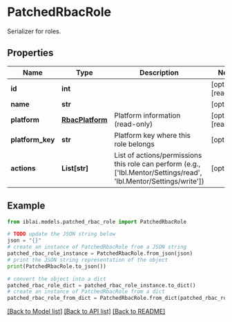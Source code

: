# PatchedRbacRole

Serializer for roles.

## Properties

Name | Type | Description | Notes
------------ | ------------- | ------------- | -------------
**id** | **int** |  | [optional] [readonly] 
**name** | **str** |  | [optional] 
**platform** | [**RbacPlatform**](RbacPlatform.md) | Platform information (read-only) | [optional] [readonly] 
**platform_key** | **str** | Platform key where this role belongs | [optional] 
**actions** | **List[str]** | List of actions/permissions this role can perform (e.g., [&#39;Ibl.Mentor/Settings/read&#39;, &#39;Ibl.Mentor/Settings/write&#39;]) | [optional] 

## Example

```python
from iblai.models.patched_rbac_role import PatchedRbacRole

# TODO update the JSON string below
json = "{}"
# create an instance of PatchedRbacRole from a JSON string
patched_rbac_role_instance = PatchedRbacRole.from_json(json)
# print the JSON string representation of the object
print(PatchedRbacRole.to_json())

# convert the object into a dict
patched_rbac_role_dict = patched_rbac_role_instance.to_dict()
# create an instance of PatchedRbacRole from a dict
patched_rbac_role_from_dict = PatchedRbacRole.from_dict(patched_rbac_role_dict)
```
[[Back to Model list]](../README.md#documentation-for-models) [[Back to API list]](../README.md#documentation-for-api-endpoints) [[Back to README]](../README.md)


